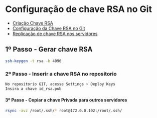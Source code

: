 # Configuração de chave RSA no Git

- [Criação Chave RSA](#instalação-nfs-server-no-centos)
- [Configuração da Chave RSA no Git](#primeiro-passo-corrigir-o-horário-do-servidor)
- [Replicação de chave RSA nos servidores](#ajustes-de-so-após-a-instalação)



## 1º Passo - Gerar chave RSA

```bash
ssh-keygen -t rsa -b 4096
```

### 2º Passo - Inserir a chave RSA no repositorio

```bash
No repositorio GIT, acesse Settings > Deploy Keys
Insira a chave id_rsa.pub
```

#### 3º Passo - Copiar a chave Privada para outros servidores

```bash
rsync -avz /root/.ssh/* root@172.0.0.102:/root/.ssh/
```